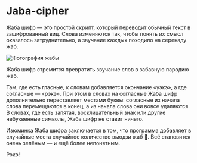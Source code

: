 # Jaba-cipher
Жаба шифр — это простой скрипт, который переводит обычный текст в зашифрованный вид. Слова изменяются так, чтобы понять их смысл оказалось затруднительно, а звучание каждых походило на серенаду жаб.

![Фотография жабы](https://get.pxhere.com/photo/nature-wildlife-macro-biology-frog-toad-amphibian-fauna-close-up-animals-vertebrate-naturaleza-ggl1-gaby1-xovesphoto-animales-gphoto-fujifilmxs1-macro-photography-bullfrog-ranidae-marine-biology-303224.jpg)

Жаба шифр стремится превратить звучание слов в забавную пародию жаб. 

Там, где есть гласные, к словам добавляется окончание «уэкэ», а где согласные — «рэкэ». При этом в словах на согласные Жаба шифр дополнительно переставляет местами буквы: согласные из начала слова перемещаются в конец, а из начала слова они вовсе удаляются. В словах, где есть запятая, восклицательный знак или другие небуквенные символы, Жаба шифр не ставит ничего.

Изюминка Жаба шифра заключается в том, что программа добавляет в случайные места случайное количество эмодзи жаб 🐸. Всё становится очень зелёным — и ещё более непонятным.

Рэкэ! 
